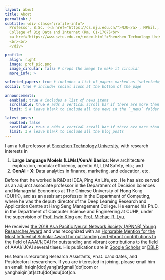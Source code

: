 ```yaml
---
layout: about
title: About
permalink: /
subtitle: <div class="profile-info">
  Professor, B.Sc. (<a href="https://cs.nju.edu.cn/">NJU</a>), MPhil., Ph.D. (<a href="https://www.cse.cuhk.edu.hk/">CUHK</a>)<br>
  College of Big Data and Internet (Rm. C1-1707)<br>
  <a href="https://www.sztu.edu.cn/index.html">Shenzhen Technology University</a><br>
  <br><br>
  </div>

profile:
  align: right
  image: prof_pic.png
  image_circular: false # crops the image to make it circular
  more_info: >

selected_papers: true # includes a list of papers marked as "selected={true}"
social: true # includes social icons at the bottom of the page

announcements:
  enabled: true # includes a list of news items
  scrollable: true # adds a vertical scroll bar if there are more than 3 news items
  limit: 5 # leave blank to include all the news in the `_news` folder

latest_posts:
  enabled: false
  scrollable: true # adds a vertical scroll bar if there are more than 3 new posts items
  limit: 3 # leave blank to include all the blog posts
---
```


I am a full professor at [Shenzhen Technology University](https://www.sztu.edu.cn/index.html), with research interests in

1. **Large Language Models (LLMs)/GenAI Basics**: New architecture exploration, modular efficiency, agentic AI, LLM Safety, etc.; and
2. **GenAI + X**: Data analytics in finance, marketing, and education, etc.

Before that, he worked in R&D at IDEA, Ping An Life, etc. He has also served as an adjunct associate professor in the Department of Decision Sciences and Managerial Economics at The Chinese University of Hong Kong (CUHK), and as an assistant professor in the Department of Computing, where he was the deputy director of the Deep Learning Research and Application Centre at Hang Seng Management College. He earned his Ph.D. in the Department of Computer Science and Engineering at CUHK, under the supervision of [Prof. Irwin King](https://www.cse.cuhk.edu.hk/~king) and [Prof. Michael R. Lyu](https://www.cse.cuhk.edu.hk/~lyu). <!--Additionally, he held an MPhil degree from the same department at CUHK and a Bachelor of Science degree from the Computer Science and Technology Department at Nanjing University.-->

He received [the 2018 Asia Pacific Neural Network Society (APNNS) Young Researcher Award](https://www.dropbox.com/s/ds6bqx7tnmvox87/YRA3.jpeg?dl=0) and was recognized with an [Honorable Mention for the Most Influential Scholar Award for outstanding and vibrant contributions to the field of AAAI/IJCAI](https://aminer.org/ai2000) for outstanding and vibrant contributions to the field of AAAI/IJCAI several times. His publications are in [Google Scholar](https://scholar.google.com.hk/citations?user=nfijDy4AAAAJ) or [DBLP](https://dblp.uni-trier.de/pers/hd/y/Yang:Haiqin).

His team is recruiting Research Assistants, Ph.D. candidates, and Postdoctoral researchers. If you are interested in joining, please email him an email: haiqin[dot]yang[at]gmail[dot]com or yanghaiqin[at]sztu[dot]edu[dot]cn.

